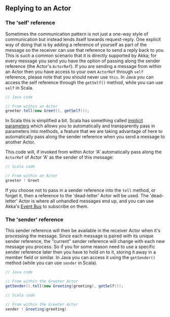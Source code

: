 Replying to an Actor
--------------------

### The 'self' reference

Sometimes the communication pattern is not just a one-way style of communication but instead lends
itself towards request-reply. One explicit way of doing that is by adding a reference of yourself as part
of the message so the receiver can use that reference to send a reply back to you. This is such a common
scenario that it is directly supported by Akka; for every message you send you have the option of passing
along the sender reference (the Actor's `ActorRef`).  If you are sending a message from within
an Actor then you have access to your own `ActorRef` through `self` reference, please
note that you should never use `this`. In Java you can access the self reference through the
`getSelf()` method, while you can use `self` in Scala.

```java
// Java code

// From within an Actor
greeter.tell(new Greet(), getSelf());
```

In Scala this is simplified a bit. Scala has something called
<a href="http://docs.scala-lang.org/tutorials/tour/implicit-parameters.html">implicit parameters</a> which allows you to automatically and
transparently pass in parameters into methods, a feature that we are taking advantage of here to automatically
pass along the sender reference when you send a message to another Actor.

This code will, if invoked from within Actor 'A' automatically pass along the `ActorRef` of
Actor 'A' as the sender of this message:

```scala
// Scala code

// From within an Actor
greeter ! Greet
```

If you choose not to pass in a sender reference into the `tell` method, or forget it, then a reference to
the 'dead-letter' Actor will be used. The 'dead-letter' Actor is where all unhandled messages end up, and
you can use Akka's <a href="http://doc.akka.io/docs/akka/2.4.4/java/event-bus.html">Event Bus</a> to subscribe on them.

### The 'sender' reference

This sender reference will then be available in the receiver Actor when it's processing the message. Since
each message is paired with its unique sender reference, the "current" sender reference will change with each
new message you process. So if you for some reason need to use a specific sender reference later then you have
to hold on to it, storing it away in a member field or similar. In Java you can access it using the
`getSender()` method (while you can use `sender` in Scala).

```java
// Java code

// From within the Greeter Actor
getSender().tell(new Greeting(greeting), getSelf());
```

```scala
// Scala code

// From within the Greeter Actor
sender ! Greeting(greeting)
```
